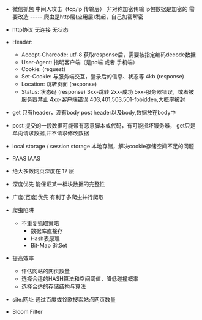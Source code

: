 * 微信抓包 中间人攻击（tcp/ip 传输层） 非对称加密传输  ip包数据是加密的  需要改造 ----- 爬虫是http层(应用层)发起，自己加密解密
* http协议 无连接 无状态

* Header:
    * Accept-Charcode: utf-8  获取response后，需要按指定编码decode数据
    * User-Agent:  指明客户端（是pc端 或者 手机端）
    * Cookie: (request)
    * Set-Cookie: 与服务端交互，登录后的信息、状态等  4kb (response)
    * Location:  跳转页面 (response)
    * Status: 状态码 (response) 3xx-跳转 2xx-成功 5xx-服务器错误，或者被服务器禁止 4xx-客户端错误 403,401,503,501-fobidden,大概率被封
* get 只有header，没有body   post header以及body,数据放在body中
* post 提交的一段数据可能带有恶意脚本或代码，有可能损坏服务器， get只是单向请求数据,并不请求修改数据
* local storage  /  session storage  本地存储，解决cookie存储空间不足的问题


* PAAS IAAS

* 绝大多数网页深度在 17 层
* 深度优先 能保证某一板块数据的完整性
* 广度(宽度)优先 有利于多爬虫并行爬取

* 爬虫陷阱
    * 不重复抓取策略
        * 数据库直接存
        * Hash表原理 
        * Bit-Map BitSet

* 提高效率
    * 评估网站的网页数量
    * 选择合适的HASH算法和空间阈值，降低碰撞概率
    * 选择合适的存储结构与算法

* site:网址 通过百度或谷歌搜索站点网页数量

* Bloom Filter